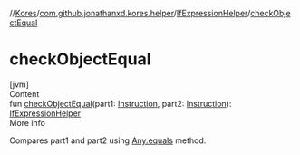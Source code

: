//[Kores](../../index.md)/[com.github.jonathanxd.kores.helper](../index.md)/[IfExpressionHelper](index.md)/[checkObjectEqual](check-object-equal.md)



# checkObjectEqual  
[jvm]  
Content  
fun [checkObjectEqual](check-object-equal.md)(part1: [Instruction](../../com.github.jonathanxd.kores/-instruction/index.md), part2: [Instruction](../../com.github.jonathanxd.kores/-instruction/index.md)): [IfExpressionHelper](index.md)  
More info  


Compares part1 and part2 using [Any.equals](../../com.github.jonathanxd.kores.util/-simple-resolver/index.md#%5Bkotlin%2FAny%2Fequals%2F%23kotlin.Any%3F%2FPointingToDeclaration%2F%5D%2FFunctions%2F-1211764316) method.

  



